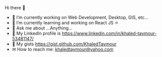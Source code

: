 Hi there 👋
- 🔭 I’m currently working on Web Development, Desktop, GIS, etc...
- 🌱 I’m currently learning and working on React JS ⚛
- 💬 Ask me about ...Anything...
- 🤷‍ My LinkedIn profile is https://www.linkedin.com/in/khaled-taymour-53481147/
- 📝 My gists https://gist.github.com/KhaledTaymour
- ✉ How to reach me: khaledtaymour@yahoo.com
